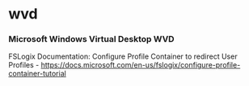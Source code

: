 # wvd #

### Microsoft Windows Virtual Desktop WVD 

FSLogix Documentation: Configure Profile Container to redirect User Profiles - https://docs.microsoft.com/en-us/fslogix/configure-profile-container-tutorial
